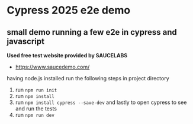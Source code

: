 # Cypress 2025 e2e demo


## small demo running a few e2e in cypress and javascript 


**Used free test website provided by SAUCELABS**  

* https://www.saucedemo.com/ 

having node.js installed
run the following steps in project directory

1. run ```npm run init```
2. run ```npm install```
3. run ```npm install cypress --save-dev```
 and lastly to open cypress to see and run the tests
4. run ```npm run dev```

